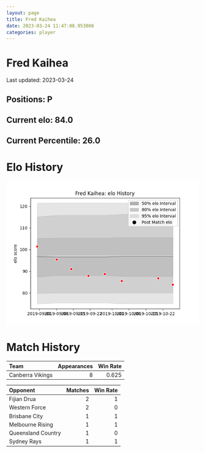 ```yaml
---  
layout: page  
title: Fred Kaihea  
date: 2023-03-24 11:47:08.953008  
categories: player  
---
```

# Fred Kaihea


Last updated: 2023-03-24
## Positions: P

## Current elo: 84.0

## Current Percentile: 26.0

# Elo History


![elo history](history_FredKaihea.png)
# Match History


| Team             |   Appearances |   Win Rate |
|:-----------------|--------------:|-----------:|
| Canberra Vikings |             8 |      0.625 |

| Opponent           |   Matches |   Win Rate |
|:-------------------|----------:|-----------:|
| Fijian Drua        |         2 |          1 |
| Western Force      |         2 |          0 |
| Brisbane City      |         1 |          1 |
| Melbourne Rising   |         1 |          1 |
| Queensland Country |         1 |          0 |
| Sydney Rays        |         1 |          1 |